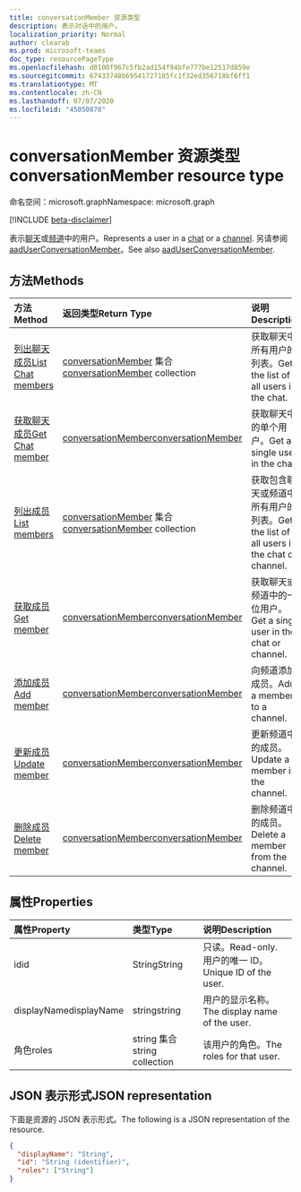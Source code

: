 ```yaml
---
title: conversationMember 资源类型
description: 表示对话中的用户。
localization_priority: Normal
author: clearab
ms.prod: microsoft-teams
doc_type: resourcePageType
ms.openlocfilehash: d0100f967c5fb2ad154f94bfe777be12517d859e
ms.sourcegitcommit: 67433748b69541727185fc1f32ed356718bf6ff1
ms.translationtype: MT
ms.contentlocale: zh-CN
ms.lasthandoff: 07/07/2020
ms.locfileid: "45050878"
---
```

# <a name="conversationmember-resource-type"></a><span data-ttu-id="c6f64-103">conversationMember 资源类型</span><span class="sxs-lookup"><span data-stu-id="c6f64-103">conversationMember resource type</span></span>

<span data-ttu-id="c6f64-104">命名空间：microsoft.graph</span><span class="sxs-lookup"><span data-stu-id="c6f64-104">Namespace: microsoft.graph</span></span>

[!INCLUDE [beta-disclaimer](../../includes/beta-disclaimer.md)]

<span data-ttu-id="c6f64-105">表示[聊天](chat.md)或[频道](channel.md)中的用户。</span><span class="sxs-lookup"><span data-stu-id="c6f64-105">Represents a user in a [chat](chat.md) or a [channel](channel.md).</span></span>
<span data-ttu-id="c6f64-106">另请参阅[aadUserConversationMember](aaduserconversationmember.md)。</span><span class="sxs-lookup"><span data-stu-id="c6f64-106">See also [aadUserConversationMember](aaduserconversationmember.md).</span></span>

## <a name="methods"></a><span data-ttu-id="c6f64-107">方法</span><span class="sxs-lookup"><span data-stu-id="c6f64-107">Methods</span></span>

| <span data-ttu-id="c6f64-108">方法</span><span class="sxs-lookup"><span data-stu-id="c6f64-108">Method</span></span>       | <span data-ttu-id="c6f64-109">返回类型</span><span class="sxs-lookup"><span data-stu-id="c6f64-109">Return Type</span></span>  |<span data-ttu-id="c6f64-110">说明</span><span class="sxs-lookup"><span data-stu-id="c6f64-110">Description</span></span>|
|:---------------|:--------|:----------|
|[<span data-ttu-id="c6f64-111">列出聊天成员</span><span class="sxs-lookup"><span data-stu-id="c6f64-111">List Chat members</span></span>](../api/conversationmember-list.md) | <span data-ttu-id="c6f64-112">[conversationMember](conversationmember.md) 集合</span><span class="sxs-lookup"><span data-stu-id="c6f64-112">[conversationMember](conversationmember.md) collection</span></span> | <span data-ttu-id="c6f64-113">获取聊天中所有用户的列表。</span><span class="sxs-lookup"><span data-stu-id="c6f64-113">Get the list of all users in the chat.</span></span>|
|[<span data-ttu-id="c6f64-114">获取聊天成员</span><span class="sxs-lookup"><span data-stu-id="c6f64-114">Get Chat member</span></span>](../api/conversationmember-get.md) | [<span data-ttu-id="c6f64-115">conversationMember</span><span class="sxs-lookup"><span data-stu-id="c6f64-115">conversationMember</span></span>](conversationmember.md) | <span data-ttu-id="c6f64-116">获取聊天中的单个用户。</span><span class="sxs-lookup"><span data-stu-id="c6f64-116">Get a single user in the chat.</span></span>|
|[<span data-ttu-id="c6f64-117">列出成员</span><span class="sxs-lookup"><span data-stu-id="c6f64-117">List members</span></span>](../api/conversationmember-list.md) | <span data-ttu-id="c6f64-118">[conversationMember](conversationmember.md) 集合</span><span class="sxs-lookup"><span data-stu-id="c6f64-118">[conversationMember](conversationmember.md) collection</span></span> | <span data-ttu-id="c6f64-119">获取包含聊天或频道中所有用户的列表。</span><span class="sxs-lookup"><span data-stu-id="c6f64-119">Get the list of all users in the chat or channel.</span></span>|
|[<span data-ttu-id="c6f64-120">获取成员</span><span class="sxs-lookup"><span data-stu-id="c6f64-120">Get member</span></span>](../api/conversationmember-get.md) | [<span data-ttu-id="c6f64-121">conversationMember</span><span class="sxs-lookup"><span data-stu-id="c6f64-121">conversationMember</span></span>](conversationmember.md) | <span data-ttu-id="c6f64-122">获取聊天或频道中的一位用户。</span><span class="sxs-lookup"><span data-stu-id="c6f64-122">Get a single user in the chat or channel.</span></span>|
|[<span data-ttu-id="c6f64-123">添加成员</span><span class="sxs-lookup"><span data-stu-id="c6f64-123">Add member</span></span>](../api/conversationmember-add.md) | [<span data-ttu-id="c6f64-124">conversationMember</span><span class="sxs-lookup"><span data-stu-id="c6f64-124">conversationMember</span></span>](conversationmember.md)| <span data-ttu-id="c6f64-125">向频道添加成员。</span><span class="sxs-lookup"><span data-stu-id="c6f64-125">Add a member to a channel.</span></span>|
|[<span data-ttu-id="c6f64-126">更新成员</span><span class="sxs-lookup"><span data-stu-id="c6f64-126">Update member</span></span>](../api/conversationmember-update.md) | [<span data-ttu-id="c6f64-127">conversationMember</span><span class="sxs-lookup"><span data-stu-id="c6f64-127">conversationMember</span></span>](conversationmember.md)| <span data-ttu-id="c6f64-128">更新频道中的成员。</span><span class="sxs-lookup"><span data-stu-id="c6f64-128">Update a member in the channel.</span></span>|
|[<span data-ttu-id="c6f64-129">删除成员</span><span class="sxs-lookup"><span data-stu-id="c6f64-129">Delete member</span></span>](../api/conversationmember-delete.md) | [<span data-ttu-id="c6f64-130">conversationMember</span><span class="sxs-lookup"><span data-stu-id="c6f64-130">conversationMember</span></span>](conversationmember.md)| <span data-ttu-id="c6f64-131">删除频道中的成员。</span><span class="sxs-lookup"><span data-stu-id="c6f64-131">Delete a member from the channel.</span></span>|

## <a name="properties"></a><span data-ttu-id="c6f64-132">属性</span><span class="sxs-lookup"><span data-stu-id="c6f64-132">Properties</span></span>

| <span data-ttu-id="c6f64-133">属性</span><span class="sxs-lookup"><span data-stu-id="c6f64-133">Property</span></span>   | <span data-ttu-id="c6f64-134">类型</span><span class="sxs-lookup"><span data-stu-id="c6f64-134">Type</span></span> |<span data-ttu-id="c6f64-135">说明</span><span class="sxs-lookup"><span data-stu-id="c6f64-135">Description</span></span>|
|:---------------|:--------|:----------|
|<span data-ttu-id="c6f64-136">id</span><span class="sxs-lookup"><span data-stu-id="c6f64-136">id</span></span>|<span data-ttu-id="c6f64-137">String</span><span class="sxs-lookup"><span data-stu-id="c6f64-137">String</span></span>| <span data-ttu-id="c6f64-138">只读。</span><span class="sxs-lookup"><span data-stu-id="c6f64-138">Read-only.</span></span> <span data-ttu-id="c6f64-139">用户的唯一 ID。</span><span class="sxs-lookup"><span data-stu-id="c6f64-139">Unique ID of the user.</span></span>|
|<span data-ttu-id="c6f64-140">displayName</span><span class="sxs-lookup"><span data-stu-id="c6f64-140">displayName</span></span>| <span data-ttu-id="c6f64-141">string</span><span class="sxs-lookup"><span data-stu-id="c6f64-141">string</span></span> | <span data-ttu-id="c6f64-142">用户的显示名称。</span><span class="sxs-lookup"><span data-stu-id="c6f64-142">The display name of the user.</span></span> |
|<span data-ttu-id="c6f64-143">角色</span><span class="sxs-lookup"><span data-stu-id="c6f64-143">roles</span></span>| <span data-ttu-id="c6f64-144">string 集合</span><span class="sxs-lookup"><span data-stu-id="c6f64-144">string collection</span></span> | <span data-ttu-id="c6f64-145">该用户的角色。</span><span class="sxs-lookup"><span data-stu-id="c6f64-145">The roles for that user.</span></span> |

## <a name="json-representation"></a><span data-ttu-id="c6f64-146">JSON 表示形式</span><span class="sxs-lookup"><span data-stu-id="c6f64-146">JSON representation</span></span>

<span data-ttu-id="c6f64-147">下面是资源的 JSON 表示形式。</span><span class="sxs-lookup"><span data-stu-id="c6f64-147">The following is a JSON representation of the resource.</span></span>

<!-- {
  "blockType": "resource",
  "optionalProperties": [

  ],
  "@odata.type": "microsoft.graph.conversationMember",
  "baseType": "",
  "keyProperty": "id"
}-->

```json
{
  "displayName": "String",
  "id": "String (identifier)",
  "roles": ["String"]
}
```

<!-- uuid: 16cd6b66-4b1a-43a1-adaf-3a886856ed98
2019-02-04 14:57:30 UTC -->
<!-- {
  "type": "#page.annotation",
  "description": "conversationMember resource",
  "keywords": "",
  "section": "documentation",
  "tocPath": ""
}-->
